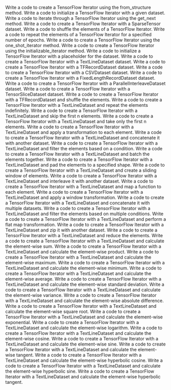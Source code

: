 Write a code to create a TensorFlow Iterator using the from_structure method.
Write a code to initialize a TensorFlow Iterator with a given dataset.
Write a code to iterate through a TensorFlow Iterator using the get_next method.
Write a code to create a TensorFlow Iterator with a SparseTensor dataset.
Write a code to shuffle the elements of a TensorFlow Iterator.
Write a code to repeat the elements of a TensorFlow Iterator for a specified number of epochs.
Write a code to create a TensorFlow Iterator using the one_shot_iterator method.
Write a code to create a TensorFlow Iterator using the initializable_iterator method.
Write a code to initialize a TensorFlow Iterator with a placeholder for the dataset.
Write a code to create a TensorFlow Iterator with a TextLineDataset dataset.
Write a code to create a TensorFlow Iterator with a TFRecordDataset dataset.
Write a code to create a TensorFlow Iterator with a CSVDataset dataset.
Write a code to create a TensorFlow Iterator with a FixedLengthRecordDataset dataset.
Write a code to create a TensorFlow Iterator with a ParallelInterleaveDataset dataset.
Write a code to create a TensorFlow Iterator with a TensorSliceDataset dataset.
Write a code to create a TensorFlow Iterator with a TFRecordDataset and shuffle the elements.
Write a code to create a TensorFlow Iterator with a TextLineDataset and repeat the elements indefinitely.
Write a code to create a TensorFlow Iterator with a TextLineDataset and skip the first n elements.
Write a code to create a TensorFlow Iterator with a TextLineDataset and take only the first n elements.
Write a code to create a TensorFlow Iterator with a TextLineDataset and apply a transformation to each element.
Write a code to create a TensorFlow Iterator with a TextLineDataset and concatenate it with another dataset.
Write a code to create a TensorFlow Iterator with a TextLineDataset and filter the elements based on a condition.
Write a code to create a TensorFlow Iterator with a TextLineDataset and batch the elements together.
Write a code to create a TensorFlow Iterator with a TextLineDataset and pad the elements to a specified shape.
Write a code to create a TensorFlow Iterator with a TextLineDataset and create a sliding window of elements.
Write a code to create a TensorFlow Iterator with a TextLineDataset and interleave it with another dataset.
Write a code to create a TensorFlow Iterator with a TextLineDataset and map a function to each element.
Write a code to create a TensorFlow Iterator with a TextLineDataset and apply a window transformation.
Write a code to create a TensorFlow Iterator with a TextLineDataset and concatenate it with multiple datasets.
Write a code to create a TensorFlow Iterator with a TextLineDataset and filter the elements based on multiple conditions.
Write a code to create a TensorFlow Iterator with a TextLineDataset and perform a flat map transformation.
Write a code to create a TensorFlow Iterator with a TextLineDataset and zip it with another dataset.
Write a code to create a TensorFlow Iterator with a TextLineDataset and reduce the elements.
Write a code to create a TensorFlow Iterator with a TextLineDataset and calculate the element-wise sum.
Write a code to create a TensorFlow Iterator with a TextLineDataset and calculate the element-wise product.
Write a code to create a TensorFlow Iterator with a TextLineDataset and calculate the element-wise maximum.
Write a code to create a TensorFlow Iterator with a TextLineDataset and calculate the element-wise minimum.
Write a code to create a TensorFlow Iterator with a TextLineDataset and calculate the element-wise average.
Write a code to create a TensorFlow Iterator with a TextLineDataset and calculate the element-wise standard deviation.
Write a code to create a TensorFlow Iterator with a TextLineDataset and calculate the element-wise variance.
Write a code to create a TensorFlow Iterator with a TextLineDataset and calculate the element-wise absolute difference.
Write a code to create a TensorFlow Iterator with a TextLineDataset and calculate the element-wise square root.
Write a code to create a TensorFlow Iterator with a TextLineDataset and calculate the element-wise exponential.
Write a code to create a TensorFlow Iterator with a TextLineDataset and calculate the element-wise logarithm.
Write a code to create a TensorFlow Iterator with a TextLineDataset and calculate the element-wise cosine.
Write a code to create a TensorFlow Iterator with a TextLineDataset and calculate the element-wise sine.
Write a code to create a TensorFlow Iterator with a TextLineDataset and calculate the element-wise tangent.
Write a code to create a TensorFlow Iterator with a TextLineDataset and calculate the element-wise hyperbolic cosine.
Write a code to create a TensorFlow Iterator with a TextLineDataset and calculate the element-wise hyperbolic sine.
Write a code to create a TensorFlow Iterator with a TextLineDataset and calculate the element-wise hyperbolic tangent.